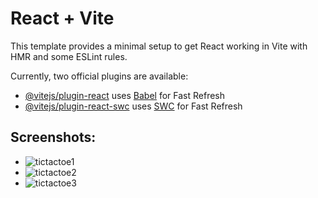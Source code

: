 # React + Vite

This template provides a minimal setup to get React working in Vite with HMR and some ESLint rules.

Currently, two official plugins are available:

- [@vitejs/plugin-react](https://github.com/vitejs/vite-plugin-react/blob/main/packages/plugin-react/README.md) uses [Babel](https://babeljs.io/) for Fast Refresh
- [@vitejs/plugin-react-swc](https://github.com/vitejs/vite-plugin-react-swc) uses [SWC](https://swc.rs/) for Fast Refresh


## Screenshots:
- ![tictactoe1](https://github.com/user-attachments/assets/75f32db6-7f4b-4df4-bead-a13e560e39c6)
- ![tictactoe2](https://github.com/user-attachments/assets/0dff776a-5e4d-498f-99fa-e771625ccd82)
- ![tictactoe3](https://github.com/user-attachments/assets/0e68ea41-1f52-4553-ba64-0a3d77a09d74)



